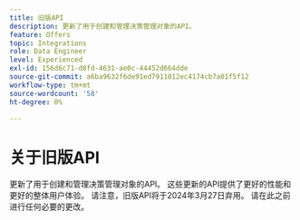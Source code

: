 ```yaml
---
title: 旧版API
description: 更新了用于创建和管理决策管理对象的API。
feature: Offers
topic: Integrations
role: Data Engineer
level: Experienced
exl-id: 156d6c71-d8fd-4631-ae0c-44452d664dde
source-git-commit: a6ba9632f6de91ed7911012ec4174cb7a01f5f12
workflow-type: tm+mt
source-wordcount: '58'
ht-degree: 0%

---
```



# 关于旧版API

更新了用于创建和管理决策管理对象的API。 这些更新的API提供了更好的性能和更好的整体用户体验。 请注意，旧版API将于2024年3月27日弃用。 请在此之前进行任何必要的更改。